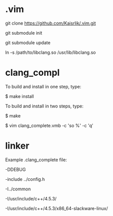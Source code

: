 .vim
====

git clone https://github.com/Kaisrlik/.vim.git

git submodule init

git submodule update

ln -s /path/to/libclang.so /usr/lib/libclang.so

clang_compl
===

To build and install in one step, type:

$ make install

To build and install in two steps, type:

$ make

$ vim clang_complete.vmb -c 'so %' -c 'q'

linker
==

Example .clang_complete file:

 -DDEBUG

 -include ../config.h

 -I../common

 -I/usr/include/c++/4.5.3/

 -I/usr/include/c++/4.5.3/x86_64-slackware-linux/
